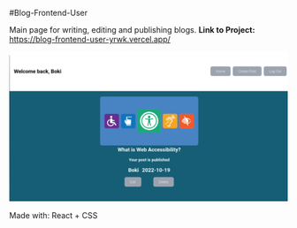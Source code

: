 #Blog-Frontend-User

Main page for writing, editing and publishing blogs.
**Link to Project:** https://blog-frontend-user-yrwk.vercel.app/


![alt tag](blog-user.png)


Made with: React + CSS
